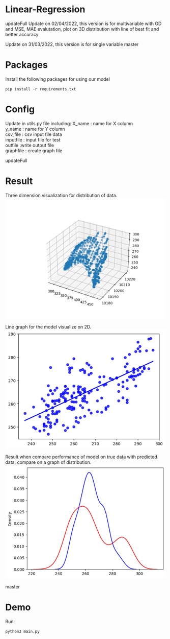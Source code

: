 # Linear-Regression
updateFull
Update on 02/04/2022, this version is for multivariable with GD and MSE, MAE evalutation, plot on 3D distribution with line of best fit and
better accuracy

Update on 31/03/2022, this version is for single variable
master
# Packages
Install the following packages for using our model
``` 
pip install -r requirements.txt
```
# Config
Update in utils.py file including:
X_name : name for X column \
y_name : name for Y column \
csv_file : csv input file data \
inputfile : input file for test \
outfile :write output file \
graphfile : create graph file 

updateFull
# Result 
Three dimension visualization for distribution of data. \
![alt text](https://github.com/huyquoctrinh/Linear-Regression/blob/updateFull/asset/distribution_3d.png)

Line graph for the model visualize on 2D. \
![alt text](https://github.com/huyquoctrinh/Linear-Regression/blob/updateFull/asset/graph_out%20.png)

Result when compare performance of model on true data with predicted data, compare on a graph of distribution. 
![alt text](https://github.com/huyquoctrinh/Linear-Regression/blob/updateFull/asset/compare.png)

master
# Demo
Run: 
```
python3 main.py
```
